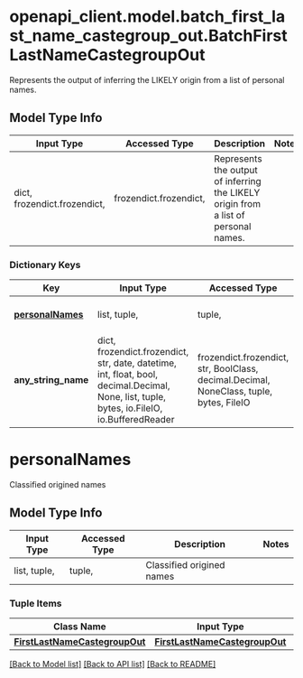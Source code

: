 # openapi_client.model.batch_first_last_name_castegroup_out.BatchFirstLastNameCastegroupOut

Represents the output of inferring the LIKELY origin from a list of personal names.

## Model Type Info
Input Type | Accessed Type | Description | Notes
------------ | ------------- | ------------- | -------------
dict, frozendict.frozendict,  | frozendict.frozendict,  | Represents the output of inferring the LIKELY origin from a list of personal names. | 

### Dictionary Keys
Key | Input Type | Accessed Type | Description | Notes
------------ | ------------- | ------------- | ------------- | -------------
**[personalNames](#personalNames)** | list, tuple,  | tuple,  | Classified origined names | [optional] 
**any_string_name** | dict, frozendict.frozendict, str, date, datetime, int, float, bool, decimal.Decimal, None, list, tuple, bytes, io.FileIO, io.BufferedReader | frozendict.frozendict, str, BoolClass, decimal.Decimal, NoneClass, tuple, bytes, FileIO | any string name can be used but the value must be the correct type | [optional]

# personalNames

Classified origined names

## Model Type Info
Input Type | Accessed Type | Description | Notes
------------ | ------------- | ------------- | -------------
list, tuple,  | tuple,  | Classified origined names | 

### Tuple Items
Class Name | Input Type | Accessed Type | Description | Notes
------------- | ------------- | ------------- | ------------- | -------------
[**FirstLastNameCastegroupOut**](FirstLastNameCastegroupOut.md) | [**FirstLastNameCastegroupOut**](FirstLastNameCastegroupOut.md) | [**FirstLastNameCastegroupOut**](FirstLastNameCastegroupOut.md) |  | 

[[Back to Model list]](../../README.md#documentation-for-models) [[Back to API list]](../../README.md#documentation-for-api-endpoints) [[Back to README]](../../README.md)

